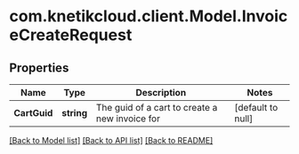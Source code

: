 # com.knetikcloud.client.Model.InvoiceCreateRequest
## Properties

Name | Type | Description | Notes
------------ | ------------- | ------------- | -------------
**CartGuid** | **string** | The guid of a cart to create a new invoice for | [default to null]

[[Back to Model list]](../README.md#documentation-for-models) [[Back to API list]](../README.md#documentation-for-api-endpoints) [[Back to README]](../README.md)

